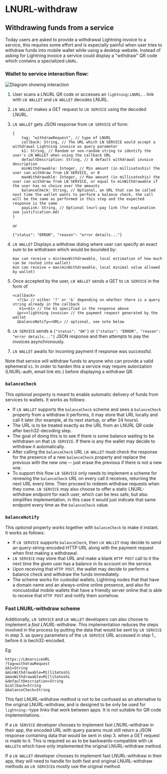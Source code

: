 # LNURL-withdraw

## Withdrawing funds from a service

Today users are asked to provide a withdrawal Lightning invoice to a service, this requires some effort and is especially painful when user tries to withdraw funds into mobile wallet while using a desktop website. Instead of asking for Lightning invoice a service could display a "withdraw" QR code which contains a specialized `LNURL`.

### Wallet to service interaction flow:
![Diagram showing interaction](media/diagrams/lnurl-withdraw-1.0.svg "Diagram showing interaction")

1. User scans a LNURL QR code or accesses an `lightning:LNURL..` link with `LN WALLET` and `LN WALLET` decodes LNURL.

2. `LN WALLET` makes a GET request to `LN SERVICE` using the decoded LNURL.

3. `LN WALLET` gets JSON response from `LN SERVICE` of form:
    ```
    {
        tag: "withdrawRequest", // type of LNURL
        callback: String, // The URL which LN SERVICE would accept a withdrawal Lightning invoice as query parameter
        k1: String, // Random or non-random string to identify the user's LN WALLET when using the callback URL
        defaultDescription: String, // A default withdrawal invoice description
        minWithdrawable: Integer, // Min amount (in millisatoshis) the user can withdraw from LN SERVICE, or 0
        maxWithdrawable: Integer, // Max amount (in millisatoshis) the user can withdraw from LN SERVICE, or equal to minWithdrawable if the user has no choice over the amounts
        balanceCheck: String, // Optional, an URL that can be called next time the wallet wants to perform a balance check, the call will be the same as performed in this step and the expected response is the same
        payLink: String, // Optional lnurl-pay link (for explanation see justification.md)
    }
    ```
    or

    ```
    {"status": "ERROR", "reason": "error details..."}
    ```

4. `LN WALLET` Displays a withdraw dialog where user can specify an exact sum to be withdrawn which would be bounded by:

	```
	max can receive = min(maxWithdrawable, local estimation of how much can be routed into wallet)
	min can receive = max(minWithdrawable, local minimal value allowed by wallet)
	```
5. Once accepted by the user, `LN WALLET` sends a GET to `LN SERVICE` in the form of

	```
	<callback>
      <?|&> // either '?' or '&' depending on whether there is a query string already in the callback
       k1=<k1> // the k1 specified in the response above
      &pr=<lightning invoice> // the payment request generated by the wallet
      &balanceNotify=<URL> // optional, see note below
	```
6. `LN SERVICE` sends a `{"status": "OK"}` or `{"status": "ERROR", "reason": "error details..."}` JSON response and then attempts to pay the invoices asynchronously.
7. `LN WALLET` awaits for incoming payment if response was successful.

Note that service will withdraw funds to anyone who can provide a valid ephemeral `k1`. In order to harden this a service may require autorization (LNURL-auth, email link etc.) before displaying a withdraw QR.

### `balanceCheck`

This _optional_ property is meant to enable automatic delivery of funds from services to wallets. It works as follows:

  * If `LN WALLET` supports the `balanceCheck` scheme and sees a `balanceCheck` property from a withdraw it performs, it may store that URL locally and call it later (for example, at its next startup, or after 24 hours).
  * The URL is to be treated exactly as the URL from an LNURL QR code after bech32-decoding step.
  * The goal of doing this is to see if there is some balance waiting to be withdrawn on that `LN SERVICE`. If there is any the wallet may decide to withdraw it automatically.
  * After calling the `balanceCheck` URL `LN WALLET` must check the response for the presence of a new `balanceCheck` property and replace the previous with the new one -- just erase the previous if there is not a new one.
  * To support this flow `LN SERVICE` only needs to implement a scheme for renewing the `balanceCheck` URL on every call it receives, returning the next URL every time. Then proceed to redeem withdraw requests when they come. `LN SERVICE` may also choose to offer a static LNURL-withdraw endpoint for each user, which can be less safe, but also simplifies implementation, in this case it would just indicate that same endpoint every time as the `balanceCheck` value.

### `balanceNotify`

This _optional_ property works together with `balanceCheck` to make it instant. It works as follows:

  * If `LN SERVICE` supports `balanceCheck`, then `LN WALLET` may decide to send an query-string-encoded HTTP URL along with the payment request when first making a withdrawal.
  * `LN SERVICE` may store that URL and make a blank `HTTP POST` call to it the next time the given user has a balance in its account on the service.
  * Upon receiving that `HTTP POST`, the wallet may decide to perform a balance check and withdraw the funds immediately.
  * The scheme works for custodial wallets, Lightning nodes that that have a domain name and an always-online online presence, and also for noncustodial mobile wallets that have a friendly server online that is able to receive that `HTTP POST` and notify them somehow.


### Fast LNURL-withdraw scheme

Additionally, `LN SERVICE` and `LN WALLET` developers can also choose to implement a _fast LNURL-withdraw_. This implementation reduces the steps involved in the process by putting the data that would be sent by `LN SERVICE` in step 3. as query parameters of the `LN SERVICE` URL accessed in step 1., before it is bech32-encoded.

Eg:

	https://LNserviceURL
	?tag=withdrawRequest
	&k1=String
	&minWithdrawable=MilliSatoshi
	&maxWithdrawable=MilliSatoshi
	&defaultDescription=String
	&callback=String
    &balanceCheck=String

This fast LNURL-withdraw method is not to be confused as an alternative to the original LNURL-withdraw, and is designed to be only be used for `lightning:`-type links that work between apps. It is not suitable for QR code implementations.

If a `LN SERVICE` developer chooses to implement fast LNURL-withdraw in their app, the encoded URL with query params must still return a JSON response containing data that would be sent in step 3. when a GET request is made to it. This is required so as to be backwards-compatible with `LN WALLET`s which have only implemented the original LNURL-withdraw method.

If a `LN WALLET` developer chooses to implement fast LNURL-withdraw in their app, they will need to handle for both fast and original LNURL-withdraw methods as `LN SERVICE`s mostly use the original method.
